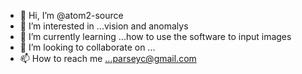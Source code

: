 - 👋 Hi, I’m @atom2-source
- 👀 I’m interested in ...vision and anomalys
- 🌱 I’m currently learning ...how to use the software to input images
- 💞️ I’m looking to collaborate on ...
- 📫 How to reach me ...parseyc@gmail.com
<!---
atom2-source/atom2-source is a ✨ special ✨ repository because its `README.md` (this file) appears on your GitHub profile.
You can click the Preview link to take a look at your changes.
--->
